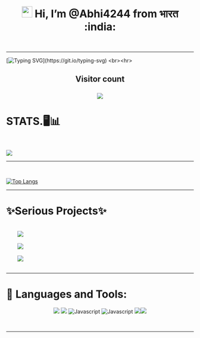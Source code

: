 

<h1 align="center"> <img src="https://media.giphy.com/media/hvRJCLFzcasrR4ia7z/giphy.gif"width="28"height="30" > Hi, I’m @Abhi4244 from भारत :india:</h1>

<!--<img src="EpicIndia.jpg">-->
<br><hr>

[![Typing SVG](https://readme-typing-svg.herokuapp.com?!color=%2336BCF7&size=55&duration=5500&vCenter=true&width=1500&height=60&lines=A+passionate+programmer+%F0%9F%8C%9F+and+web+developer+%F0%9F%92%A0;%F0%9F%91%80+Interested+in+robotics+%F0%9F%A4%96+astronomy+%F0%9F%8C%8C;and+cool+science+%E2%9A%9B;%F0%9F%8C%B1+I%E2%80%99m+currently+learning+...)](https://git.io/typing-svg)
<br><hr>
 <p align="center"> 
  
  <h2 align="center">Visitor count<br><br>
  <img src="https://profile-counter.glitch.me/abhi4244/count.svg" /></h2>
</p>

  <h1>STATS.🖥️📊</h1>
  </br> 
  
![](https://github-profile-summary-cards.vercel.app/api/cards/profile-details?username=abhi4244&theme=github_dark)
<br><hr><br>
  
[![Top Langs](https://github-readme-stats.vercel.app/api/top-langs/?username=abhi4244&theme=cobalt&hide_border=true&layout=compact)](https://github.com/abhi4244/github-readme-stats)
<br><hr>
  
<!--  ![](https://github-profile-summary-cards.vercel.app/api/cards/profile-details?username=abhi4244&theme=dark)<br>
<b>🔥 Github Streaks</b><br><br>
[![GitHub Streak](https://github-readme-streak-stats.herokuapp.com/?user=abhi4244&theme=dark&hide_border=true)](https://git.io/streak-stats)<br>
<hr><br>-->

<h1>✨Serious Projects✨</h1><br>
<a href="https://github.com/abhi4244/210966" style="margin:30px;display:inline;">
  <img align="center" src="https://github-readme-stats.vercel.app/api/pin/?username=abhi4244&repo=210966&theme=radical&hide_border=true&show_owner=true" />
  </a><br><br>
  <a href="https://github.com/abhi4244/web001" style="margin:30px;display:inline;">
  <img align="center" src="https://github-readme-stats.vercel.app/api/pin/?username=abhi4244&repo=web001&theme=radical&hide_border=true&show_owner=true">
  </a><br><br>
  <a href="https://github.com/abhi4244/PWA" style="margin:30px;display:inline;">
  <img align="center" src="https://github-readme-stats.vercel.app/api/pin/?username=abhi4244&repo=PWA&theme=radical&hide_border=true&show_owner=true" />
  </a><br><br>
<hr>

<h1>🧰 Languages and Tools: </h1>
<p align="center">
  <img src="https://img.shields.io/badge/css3-%231572B6.svg?style=for-the-badge&logo=css3&logoColor=white" > <img src="https://img.shields.io/badge/javascript-%23323330.svg?style=for-the-badge&logo=javascript&logoColor=%23F7DF1E" > <img src="https://img.shields.io/badge/kotlin-%230095D5.svg?style=for-the-badge&logo=kotlin&logoColor=white" alt="Javascript"> <img src="https://img.shields.io/badge/python-3670A0?style=for-the-badge&logo=python&logoColor=ffdd54" alt="Javascript"  > <img src="https://img.shields.io/badge/c%23-%23239120.svg?style=for-the-badge&logo=c-sharp&logoColor=white" ><img src="https://img.shields.io/badge/html5-%23E34F26.svg?style=for-the-badge&logo=html5&logoColor=white" >
 </p>



<br><hr>

<!--<h2>A tribute to Netaji Subhash Chandra Bose on his 125 birthday:---</h2>
<br><hr>
<img src="nation.jpg" >
<h3><a href ="https://en.wikipedia.org/wiki/Subhas_Chandra_Bose" style="font-size:50px;">Find out More🔎</a></h3>
<br><hr>-->

<!---
Abhi4244/Abhi4244 is a ✨ special ✨ repository because its `README.md` (this file) appears on your GitHub profile.
You can click the Preview link to take a look at your changes.
--->

